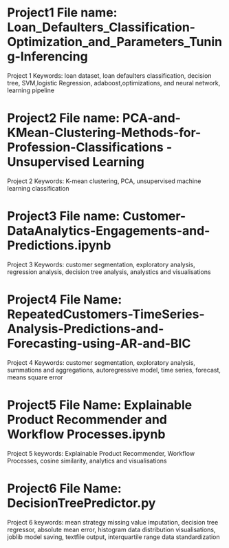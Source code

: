 
# Project1 File name: Loan_Defaulters_Classification-Optimization_and_Parameters_Tuning-Inferencing
Project 1 Keywords: loan dataset, loan defaulters classification, decision tree, SVM,logistic Regression, adaboost,optimizations, and neural network, learning pipeline 

# Project2 File name: PCA-and-KMean-Clustering-Methods-for-Profession-Classifications - Unsupervised Learning
Project 2 Keywords: K-mean clustering, PCA, unsupervised machine learning classification

# Project3 File name: Customer-DataAnalytics-Engagements-and-Predictions.ipynb
Project 3 Keywords: customer segmentation, exploratory analysis, regression analysis, decision tree analysis, analystics and visualisations

# Project4 File Name: RepeatedCustomers-TimeSeries-Analysis-Predictions-and-Forecasting-using-AR-and-BIC
Project 4 Keywords: customer segmentation, exploratory analysis, summations and aggregations, autoregressive model, time series, forecast, means square error

# Project5 File Name: Explainable Product Recommender and Workflow Processes.ipynb
Project 5 keywords: Explainable Product Recommender, Workflow Processes, cosine similarity, analytics and visualisations

# Project6 File Name: DecisionTreePredictor.py
Project 6 keywords: mean strategy missing value imputation, decision tree regressor, absolute mean error, histogram data distribution visualisations, joblib model saving,
textfile output, interquartile range data standardization
